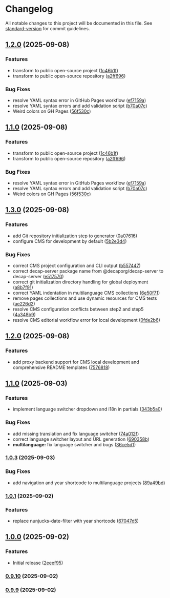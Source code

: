 # Changelog

All notable changes to this project will be documented in this file. See [standard-version](https://github.com/conventional-changelog/standard-version) for commit guidelines.

## [1.2.0](https://github.com/Max-Yterb/11ty-Website-Generator/compare/v1.3.0...v1.2.0) (2025-09-08)


### Features

* transform to public open-source project ([1c46b1f](https://github.com/Max-Yterb/11ty-Website-Generator/commit/1c46b1fb03cb81fb0f00a14ad30a9ee70f1e9b2d))
* transform to public open-source repository ([a2ff696](https://github.com/Max-Yterb/11ty-Website-Generator/commit/a2ff696ed66d19a3914f0e6c9eea8c9f93141824))


### Bug Fixes

* resolve YAML syntax error in GitHub Pages workflow ([ef7159a](https://github.com/Max-Yterb/11ty-Website-Generator/commit/ef7159a199a887ab324423e8bc8158af853a00d0))
* resolve YAML syntax errors and add validation script ([b70a07c](https://github.com/Max-Yterb/11ty-Website-Generator/commit/b70a07c47581ae18665f404dbf651ad7521dbe0c))
* Weird colors on GH Pages ([56f530c](https://github.com/Max-Yterb/11ty-Website-Generator/commit/56f530c0a189712330be1e89a357626d02bdee28))

## [1.1.0](https://github.com/Max-Yterb/11ty-Website-Generator/compare/v1.3.0...v1.1.0) (2025-09-08)


### Features

* transform to public open-source project ([1c46b1f](https://github.com/Max-Yterb/11ty-Website-Generator/commit/1c46b1fb03cb81fb0f00a14ad30a9ee70f1e9b2d))
* transform to public open-source repository ([a2ff696](https://github.com/Max-Yterb/11ty-Website-Generator/commit/a2ff696ed66d19a3914f0e6c9eea8c9f93141824))


### Bug Fixes

* resolve YAML syntax error in GitHub Pages workflow ([ef7159a](https://github.com/Max-Yterb/11ty-Website-Generator/commit/ef7159a199a887ab324423e8bc8158af853a00d0))
* resolve YAML syntax errors and add validation script ([b70a07c](https://github.com/Max-Yterb/11ty-Website-Generator/commit/b70a07c47581ae18665f404dbf651ad7521dbe0c))
* Weird colors on GH Pages ([56f530c](https://github.com/Max-Yterb/11ty-Website-Generator/commit/56f530c0a189712330be1e89a357626d02bdee28))

## [1.3.0](https://github.com/Max-Yterb/Generator/compare/v1.2.0...v1.3.0) (2025-09-08)


### Features

* add Git repository initialization step to generator ([0a07616](https://github.com/Max-Yterb/Generator/commit/0a0761621092d4a0c091b6f81c5fca096bbb19d8))
* configure CMS for development by default ([5b2e3d4](https://github.com/Max-Yterb/Generator/commit/5b2e3d4f148653054d97e45c85fcce37b45c5f61))


### Bug Fixes

* correct CMS project configuration and CLI output ([b557447](https://github.com/Max-Yterb/Generator/commit/b557447dc0abf56ad8af269f89c75a344e09d166))
* correct decap-server package name from @decaporg/decap-server to decap-server ([e517570](https://github.com/Max-Yterb/Generator/commit/e517570f225873a4c0f6a83baf6a23bf2e70a5ca))
* correct git initialization directory handling for global deployment ([a8b7f91](https://github.com/Max-Yterb/Generator/commit/a8b7f913bed4122d95b03416439dfa09dfafac74))
* correct YAML indentation in multilanguage CMS collections ([6e50f71](https://github.com/Max-Yterb/Generator/commit/6e50f71266ea7949c60309c84d35891c7bf74bc6))
* remove pages collections and use dynamic resources for CMS tests ([ae226d2](https://github.com/Max-Yterb/Generator/commit/ae226d26c6a96cced16d881bedc180a4301abfbd))
* resolve CMS configuration conflicts between step2 and step5 ([4a348b9](https://github.com/Max-Yterb/Generator/commit/4a348b9d89ae92661d03bac05c8a3af35fa7be87))
* resolve CMS editorial workflow error for local development ([0fde2b6](https://github.com/Max-Yterb/Generator/commit/0fde2b6d1f8f64c6c1baac095b6a487799f30f14))

## [1.2.0](https://github.com/Max-Yterb/Generator/compare/v1.1.0...v1.2.0) (2025-09-08)


### Features

* add proxy backend support for CMS local development and comprehensive README templates ([7576818](https://github.com/Max-Yterb/Generator/commit/757681859f8ddf7a951ff00d0b08a49b5521a702))

## [1.1.0](https://github.com/Max-Yterb/Generator/compare/v1.0.3...v1.1.0) (2025-09-03)


### Features

* implement language switcher dropdown and i18n in partials ([343b5a0](https://github.com/Max-Yterb/Generator/commit/343b5a03304b162dc18d055cc8def9a18d8217c6))


### Bug Fixes

* add missing translation and fix language switcher ([74a012f](https://github.com/Max-Yterb/Generator/commit/74a012fc38cc77ce90446bc4babff1b24e694ab8))
* correct language switcher layout and URL generation ([690358b](https://github.com/Max-Yterb/Generator/commit/690358bfdd25150c509483fd2b2a68477ab44050))
* **multilanguage:** fix language switcher and bugs ([36ce5d1](https://github.com/Max-Yterb/Generator/commit/36ce5d1c2b84f662f41a6f9723b6a1ec470cc323))

### [1.0.3](https://github.com/Max-Yterb/Generator/compare/v1.0.1...v1.0.3) (2025-09-03)


### Bug Fixes

* add navigation and year shortcode to multilanguage projects ([89a49bd](https://github.com/Max-Yterb/Generator/commit/89a49bd84dbb5ebc0b3e9c86559796e6c04b0205))

### [1.0.1](https://github.com/Max-Yterb/Generator/compare/v1.0.0...v1.0.1) (2025-09-02)

### Features

* replace nunjucks-date-filter with year shortcode ([67047d5](https://github.com/Max-Yterb/Generator/commit/67047d5a075951685981901d24e43d4535733149))

## [1.0.0](https://github.com/Max-Yterb/Generator/compare/v0.9.10...v1.0.0) (2025-09-02)


### Features

* Initial release ([2eeef95](https://github.com/Max-Yterb/Generator/commit/2eeef95cd2ff7799094db50c981a68b131b2d11a))

### [0.9.10](https://github.com/Max-Yterb/Generator/compare/v0.9.9...v0.9.10) (2025-09-02)

### [0.9.9](https://github.com/Max-Yterb/Generator/compare/v0.9.0...v0.9.9) (2025-09-02)
